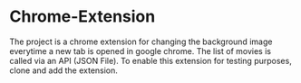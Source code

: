 # Chrome-Extension

The project is a chrome extension for changing the background image everytime a new tab is opened in google chrome. The list of movies is called via an API (JSON File). To enable this extension for testing purposes, clone and add the extension.
